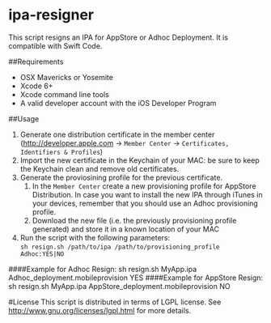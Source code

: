 ipa-resigner
===

This script resigns an IPA for AppStore or Adhoc Deployment. 
It is compatible with Swift Code.

##Requirements
- OSX Mavericks or Yosemite
- Xcode 6+
- Xcode command line tools
- A valid developer account with the iOS Developer Program

##Usage
 1. Generate one distribution certificate in the member center (http://developer.apple.com -> `Member Center` -> `Certificates, Identifiers & Profiles`) 
 2. Import the new certificate in the Keychain of your MAC: be sure to keep the Keychain clean and remove old certificates.
 3. Generate the proviosining profile for the previous certificate.
    1. In the `Member Center` create a new provisioning profile for AppStore Distribution. In case you want to install the new IPA through iTunes in your devices, remember that you should use an Adhoc provisioning profile.
    2. Download the new file (i.e. the previously provisioning profile generated) and store it in a known location of your MAC
 4. Run the script with the following parameters:  
	`sh resign.sh /path/to/ipa /path/to/provisioning_profile Adhoc:YES|NO`

####Example for Adhoc Resign:
	sh resign.sh MyApp.ipa Adhoc_deployment.mobileprovision YES
####Example for AppStore Resign:
	sh resign.sh MyApp.ipa AppStore_deployment.mobileprovision NO


#License
This script is distributed in terms of LGPL license. See http://www.gnu.org/licenses/lgpl.html for more details.
